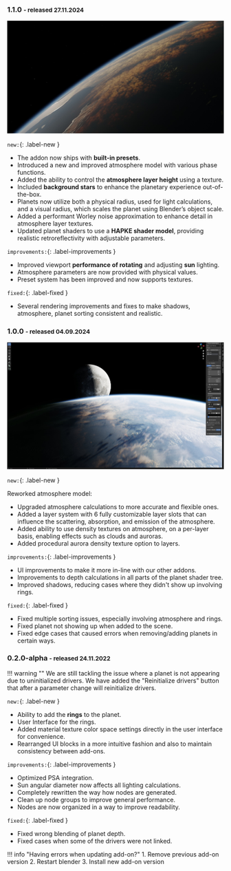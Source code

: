### 1.1.0 <small>- released 27.11.2024</small>

[![Release 1.1.0 banner](img/releases/pco1.1.0.jpg)](img/releases/pco1.1.0.jpg)

`new:`{: .label-new }

- The addon now ships with **built-in presets**.
- Introduced a new and improved atmosphere model with various phase functions.
- Added the ability to control the **atmosphere layer height** using a texture.
- Included **background stars** to enhance the planetary experience out-of-the-box.
- Planets now utilize both a physical radius, used for light calculations, and a visual radius, which scales the planet using Blender’s object scale.
- Added a performant Worley noise approximation to enhance detail in atmosphere layer textures.
- Updated planet shaders to use a **HAPKE shader model**, providing realistic retroreflectivity with adjustable parameters.

`improvements:`{: .label-improvements }

- Improved viewport **performance of rotating** and adjusting **sun** lighting.
- Atmosphere parameters are now provided with physical values.
- Preset system has been improved and now supports textures.

`fixed:`{: .label-fixed }

- Several rendering improvements and fixes to make shadows, atmosphere, planet sorting consistent and realistic.


### 1.0.0 <small>- released 04.09.2024</small>

[![Release 1.0.0 banner](img/releases/pco1.0.0.jpg)](img/releases/pco1.0.0.jpg)

`new:`{: .label-new }

Reworked atmosphere model:

- Upgraded atmosphere calculations to more accurate and flexible ones.
- Added a layer system with 6 fully customizable layer slots that can influence the scattering, absorption, and emission of the atmosphere.
- Added ability to use density textures on atmosphere, on a per-layer basis, enabling effects such as clouds and auroras.
- Added procedural aurora density texture option to layers.

`improvements:`{: .label-improvements }


- UI improvements to make it more in-line with our other addons.
- Improvements to depth calculations in all parts of the planet shader tree.
- Improved shadows, reducing cases where they didn't show up involving rings.

`fixed:`{: .label-fixed }

- Fixed multiple sorting issues, especially involving atmosphere and rings.
- Fixed planet not showing up when added to the scene.
- Fixed edge cases that caused errors when removing/adding planets in certain ways.


### 0.2.0-alpha <small>- released 24.11.2022</small>

<!-- [![Release 1.1.0 banner](img/releases/pco1.6.0.jpg)](img/releases/pcoa0.1.0.jpg) -->

!!! warning ""
    We are still tackling the issue where a planet is not appearing due to uninitialized drivers. We have added the "Reinitialize drivers" button that after a parameter change will reinitialize drivers.

`new:`{: .label-new }

- Ability to add the **rings** to the planet.
- User Interface for the rings.
- Added material texture color space settings directly in the user interface for convenience.
- Rearranged UI blocks in a more intuitive fashion and also to maintain consistency between add-ons.


`improvements:`{: .label-improvements }

- Optimized PSA integration.
- Sun angular diameter now affects all lighting calculations. 
- Completely rewritten the way how nodes are generated.
- Clean up node groups to improve general performance.
- Nodes are now organized in a way to improve readability.

`fixed:`{: .label-fixed }

- Fixed wrong blending of planet depth.
- Fixed cases when some of the drivers were not linked.

!!! info "Having errors when updating add-on?"
    1. Remove previous add-on version
    2. Restart blender
    3. Install new add-on version
